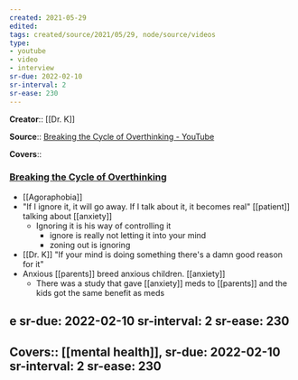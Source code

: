 ```yaml
---
created: 2021-05-29
edited: 
tags: created/source/2021/05/29, node/source/videos
type: 
- youtube
- video
- interview
sr-due: 2022-02-10
sr-interval: 2
sr-ease: 230
---
```


**Creator**:: [[Dr. K]]
 
**Source**:: [Breaking the Cycle of Overthinking - YouTube](https://www.youtube.com/watch?v=lUxU6KnjNNs)

**Covers**:: 

### [Breaking the Cycle of Overthinking](https://www.youtube.com/watch?v=lUxU6KnjNNs)

- [[Agoraphobia]]
- "If I ignore it, it will go away. If I talk about it, it becomes real" [[patient]] talking about [[anxiety]]
    - Ignoring it is his way of controlling it
        - ignore is really not letting it into your mind
        - zoning out is ignoring
- [[Dr. K]] "If your mind is doing something there's a damn good reason for it"
- Anxious [[parents]] breed anxious children. [[anxiety]]
    - There was a study that gave [[anxiety]] meds to [[parents]] and the kids got the same benefit as meds

e
sr-due: 2022-02-10
sr-interval: 2
sr-ease: 230
---



**Covers**::  [[mental health]], 
sr-due: 2022-02-10
sr-interval: 2
sr-ease: 230
--- 



